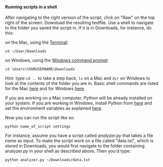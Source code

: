 #### Running scripts in a shell
After navigating to the right version of the script, click on "Raw" on the top right of the screen. Download the resulting textfile. Use a shell to navigate to the folder you saved the script in. If it is in Downloads, for instance, do this:

on the Mac, using the [Terminal](https://github.com/patrickschu/tgdp/blob/master/summer16/terminal_image.MD):

`cd ~/User/Downloads`

on Windows, using the [Windows command prompt]():

`cd \Users\YOURUSERNAME\Downloads`

Hint: type `cd ..` to take a step back, `ls` on a Mac and `dir` on Windows to look at the contents of the folder you are in. Basic shell commands are listed for the Mac [here](https://www.git-tower.com/blog/command-line-cheat-sheet/) and for Windows [here](http://www.cs.columbia.edu/~sedwards/classes/2016/1102-spring/Command%20Prompt%20Cheatsheet.pdf).

If you are working on a Mac computer, Python will be already installed on your system. If you are working in Windows, install Python from [here](https://www.python.org/downloads/) and set the environment variables as explained [here](http://superuser.com/questions/143119/how-to-add-python-to-the-windows-path). 

Now you can run the script like so:

    python name_of_script settings

For instance, assume you have a script called *analyzer.py* that takes a file name as input. To make the script work on a file called "data.txt", which is stored in Downloads, you would first navigate to the folder containing analyzer.py in your shell as described above. Then you'd type:

    python analyzer.py ~/Downloads/data.txt 
